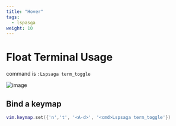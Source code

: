 ```yaml
---
title: "Hover"
tags:
  - lspasga
weight: 10
---
```


# Float Terminal Usage

command is `:Lspsaga term_toggle`

![image](https://github.com/nvimdev/lspsaga.nvim/assets/41671631/544b7996-42c7-4c4f-806a-a8c670e9e829)

## Bind a keymap

```lua
vim.keymap.set({'n','t', '<A-d>', '<cmd>Lspsaga term_toggle'})
```
